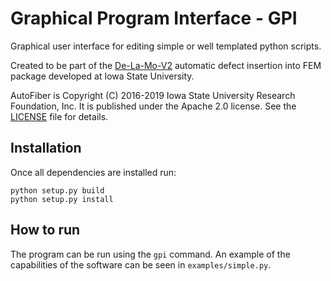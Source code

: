 # Graphical Program Interface - GPI

Graphical user interface for editing simple or well templated python scripts.

Created to be part of the [De-La-Mo-V2](https://github.com/idealab-isu/de-la-mo-v2) automatic defect insertion into FEM package developed at Iowa State University.

AutoFiber is Copyright (C) 2016-2019 Iowa State University
Research Foundation, Inc. It is published under the
Apache 2.0 license. See the [LICENSE](LICENSE) file for details.

## Installation
Once all dependencies are installed run:
```
python setup.py build
python setup.py install
```

## How to run
The program can be run using the `gpi` command. An example of the capabilities of the software can be seen in `examples/simple.py`.

